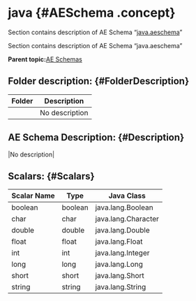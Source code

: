 # java {#AESchema .concept}

Section contains description of AE Schema “[java.aeschema](java.aeschema)”

Section contains description of AE Schema “java.aeschema”

**Parent topic:**[AE Schemas](../../../projects/EMS_Play1/common/aeschema.md)

## Folder description: {#FolderDescription}

|Folder|Description|
|------|-----------|
| |No description|

## AE Schema Description: {#Description}

|No description|

## Scalars: {#Scalars}

|Scalar Name|Type|Java Class|
|-----------|----|----------|
|boolean|boolean|java.lang.Boolean|
|char|char|java.lang.Character|
|double|double|java.lang.Double|
|float|float|java.lang.Float|
|int|int|java.lang.Integer|
|long|long|java.lang.Long|
|short|short|java.lang.Short|
|string|string|java.lang.String|

